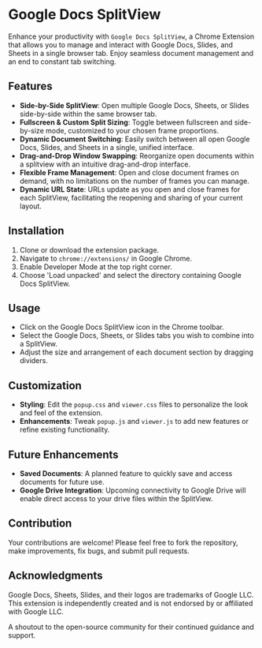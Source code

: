 # Google Docs SplitView

Enhance your productivity with `Google Docs SplitView`, a Chrome Extension that allows you to manage and interact with Google Docs, Slides, and Sheets in a single browser tab. Enjoy seamless document management and an end to constant tab switching.

## Features

- **Side-by-Side SplitView**: Open multiple Google Docs, Sheets, or Slides side-by-side within the same browser tab.
- **Fullscreen & Custom Split Sizing**: Toggle between fullscreen and side-by-size mode, customized to your chosen frame proportions.
- **Dynamic Document Switching**: Easily switch between all open Google Docs, Slides, and Sheets in a single, unified interface.
- **Drag-and-Drop Window Swapping**: Reorganize open documents within a splitview with an intuitive drag-and-drop interface.
- **Flexible Frame Management**: Open and close document frames on demand, with no limitations on the number of frames you can manage.
- **Dynamic URL State**: URLs update as you open and close frames for each SplitView, facilitating the reopening and sharing of your current layout.

## Installation

1. Clone or download the extension package.
2. Navigate to `chrome://extensions/` in Google Chrome.
3. Enable Developer Mode at the top right corner.
4. Choose 'Load unpacked' and select the directory containing Google Docs SplitView.

## Usage

- Click on the Google Docs SplitView icon in the Chrome toolbar.
- Select the Google Docs, Sheets, or Slides tabs you wish to combine into a SplitView.
- Adjust the size and arrangement of each document section by dragging dividers.

## Customization

- **Styling**: Edit the `popup.css` and `viewer.css` files to personalize the look and feel of the extension.
- **Enhancements**: Tweak `popup.js` and `viewer.js` to add new features or refine existing functionality.

## Future Enhancements

- **Saved Documents**: A planned feature to quickly save and access documents for future use.
- **Google Drive Integration**: Upcoming connectivity to Google Drive will enable direct access to your drive files within the SplitView.

## Contribution

Your contributions are welcome! Please feel free to fork the repository, make improvements, fix bugs, and submit pull requests.

## Acknowledgments

Google Docs, Sheets, Slides, and their logos are trademarks of Google LLC. This extension is independently created and is not endorsed by or affiliated with Google LLC.

A shoutout to the open-source community for their continued guidance and support.

